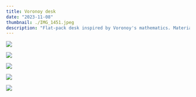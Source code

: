 ```yaml
---
title: Voronoy desk
date: "2023-11-08"
thumbnail: ./IMG_1451.jpeg
description: "Flat-pack desk inspired by Voronoy's mathematics. Materials: high grade plywood, black mdf."
---
```


![](IMG_1449.jpeg)

![](IMG_4864.jpeg)

![](IMG_4865.jpeg)

![](IMG_4872.jpeg)

![](IMG_4874.jpeg)
